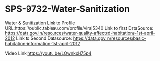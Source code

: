 # SPS-9732-Water-Sanitization
Water &amp; Sanitization
Link to Profile URL:https://public.tableau.com/profile/viraj5340
Link to first DataSource:   https://data.gov.in/resources/water-quality-affected-habitations-1st-april-2012
Link to Second Datasource:  https://data.gov.in/resources/basic-habitation-information-1st-april-2012


Video Link:https://youtu.be/LOwnkxH75p4

